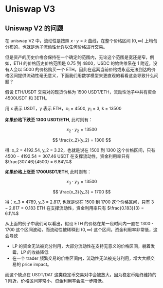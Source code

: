 # Uniswap V3

## Uniswap V2 的问题

在 uniswap V2 中，流动性是按照 $x \cdot y = k$ 曲线，在整个价格区间 $(0,\infty)$ 上均匀分布的，也就是池子流动性允许以任何价格进行交易。

但是资产的历史价格会保持在一个确定的范围内，无论这个范围是宽还是窄，例如，ETH 的价格历史价格范围是 0.75 到 4800，USDC 的始终维系在 1 附近。没有人会以 5000 的价格购买一个 ETH。因此在远离当前价格或永远无法到达的价格区间提供流动性毫无意义，下面我们用数学模型来更直观的看看这会导致什么问题？

假设 ETH/USDT 交易对的现货价格为 1500 USDT/ETH，流动性池子中共有资金 4500USDT 和 3ETH。

用 x 表示 USDT，y 表示 ETH，$x_1$ = 4500, $y_1$ = 3, k = 13500

**如果价格下跌至 1300 USDT/ETH**, 此时则有：

$$
x_2 \cdot y_2 = 13500
$$

$$
\frac{x_2}{y_2} = 1300
$$

得: x_2 = 4192.54, y_2 = 3.22，也就是说在 1500 到 1300 这个价格区间，只有 $4500 - 4192.54 = 307.46$ USDT 在支撑流动性，资金利用率只有 $\frac{307.46}{4500} = 6.84\%$

**如果价格上涨至 1700USDT/ETH**, 此时则有：

$$
x_3 \cdot y_3 = 13500
$$

$$
\frac{x_3}{y_3} = 1700
$$

得：x_3 = 4789, y_3 = 2.817, 也就是说在 1500 到 1700 这个价格区间，只有 $3 - 2.817 = 0.183$ ETH 在支撑流动性，资金利用率只有 $\frac{0.183}{3} = 6.1\%$

从上面的例子中我们可以看出，假设 ETH 的价格在某一段时间内一直在 1300 - 1700 这个区间波动，而流动性被稀释到 $(0,\infty)$ 这个区间，资金利用率非常低，这会导致

- LP 的资金无法被充分利用，大部分流动性在支持无意义的价格区间，躺着发霉，LP 的收益降低
- 在一个 trader 频繁交易的价格区间内，流动性无法被充分利用，增大大额交易的 price impact。

而这个缺点在 USDT/DAT 这类稳定币交易对中会被放大，因为稳定币始终维持的 1 附近，价格区间非常小，资金利用率会进一步降低。
